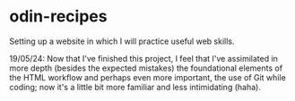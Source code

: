 # odin-recipes
Setting up a website in which I will practice useful web skills.

19/05/24:
Now that I've finished this project, I feel that I've assimilated in more depth (besides the expected mistakes) the foundational elements of the HTML workflow and perhaps even more important, the use of Git while coding; now it's a little bit more familiar and less intimidating (haha).